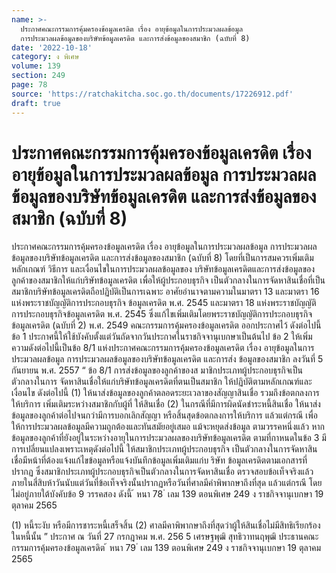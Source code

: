 ```yaml
---
name: >-
  ประกาศคณะกรรมการคุ้มครองข้อมูลเครดิต เรื่อง อายุข้อมูลในการประมวลผลข้อมูล
  การประมวลผลข้อมูลของบริษัทข้อมูลเครดิต และการส่งข้อมูลของสมาชิก (ฉบับที่ 8)
date: '2022-10-18'
category: ง พิเศษ
volume: 139
section: 249
page: 78
source: 'https://ratchakitcha.soc.go.th/documents/17226912.pdf'
draft: true
---
```


# ประกาศคณะกรรมการคุ้มครองข้อมูลเครดิต เรื่อง อายุข้อมูลในการประมวลผลข้อมูล การประมวลผลข้อมูลของบริษัทข้อมูลเครดิต และการส่งข้อมูลของสมาชิก (ฉบับที่ 8)

ประกาศคณะกรรมการคุ้มครองข้อมูลเครดิต เรื่อง อายุข้อมูลในการประมวลผลข้อมูล การประมวลผลข้อมูลของบริษัทข้อมูลเครดิต และการส่งข้อมูลของสมาชิก (ฉบับที่ 8) โดยที่เป็นการสมควรเพิ่มเติมหลักเกณฑ์ วิธีการ และเงื่อนไขในการประมวลผลข้อมูลของ บริษัทข้อมูลเครดิตและการส่งข้อมูลของลูกค้าของสมาชิกให้แก่บริษัทข้อมูลเครดิต เพื่อให้ผู้ประกอบธุรกิจ เป็นตัวกลางในการจัดหาสินเชื่อที่เป็นสมาชิกบริษัทข้อมูลเครดิตถือปฏิบัติเป็นการเฉพาะ อาศัยอำนาจตามความในมาตรา 13 และมาตรา 16 แห่งพระราชบัญญัติการประกอบธุรกิจ ข้อมูลเครดิต พ.ศ. 2545 และมาตรา 18 แห่งพระราชบัญญัติการประกอบธุรกิจข้อมูลเครดิต พ.ศ. 2545 ซึ่งแก้ไขเพิ่มเติมโดยพระราชบัญญัติการประกอบธุรกิจข้อมูลเครดิต (ฉบับที่ 2) พ.ศ. 2549 คณะกรรมการคุ้มครองข้อมูลเครดิต ออกประกาศไว้ ดังต่อไปนี้ ข้อ 1 ประกาศนี้ให้ใช้บังคับตั้งแต่วันถัดจากวันประกาศในราชกิจจานุเบกษาเป็นต้นไป ข้อ 2 ให้เพิ่มความดังต่อไปนี้เป็นข้อ 8/1 แห่งประกาศคณะกรรมการคุ้มครองข้อมูลเครดิต เรื่อง อายุข้อมูลในการประมวลผลข้อมูล การประมวลผลข้อมูลของบริษัทข้อมูลเครดิต และการส่ง ข้อมูลของสมาชิก ลงวันที่ 5 กันยายน พ.ศ. 2557 “ ข้อ 8/1 การส่งข้อมูลของลูกค้าของส มาชิกประเภทผู้ประกอบธุรกิจเป็นตัวกลางในการ จัดหาสินเชื่อให้แก่บริษัทข้อมูลเครดิตที่ตนเป็นสมาชิก ให้ปฏิบัติตามหลักเกณฑ์และเงื่อนไข ดังต่อไปนี้ (1) ให้นาส่งข้อมูลของลูกค้าตลอดระยะเวลาของสัญญาสินเชื่อ รวมถึงข้อตกลงการให้บริการ เพิ่มเติมระหว่างสมาชิกกับผู้ที่ ให้สินเชื่อ (2) ในกรณีที่มีการผิดนัดชำระหนี้สินเชื่อ ให้นาส่งข้อมูลของลูกค้าต่อไปจนกว่ามีการบอกเลิกสัญญา หรือสิ้นสุดข้อตกลงการให้บริการ แล้วแต่กรณี เพื่อให้การประมวลผลข้อมูลมีความถูกต้องและทันสมัยอยู่เสมอ แม้จะหยุดส่งข้อมูล ตามวรรคหนึ่งแล้ว หากข้อมูลของลูกค้าที่ยังอยู่ในระหว่างอายุในการประมวลผลของบริษัทข้อมูลเครดิต ตามที่กาหนดในข้อ 3 มีการเปลี่ยนแปลงเพราะเหตุดังต่อไปนี้ ให้สมาชิกประเภทผู้ประกอบธุรกิจ เป็นตัวกลางในการจัดหาสินเชื่อมีหน้าที่ต้องแจ้งแก้ไขข้อมูลหรือแจ้งบันทึกข้อมูลเพิ่มเติมแก่บ ริษัท ข้อมูลเครดิตตามเอกสารที่ปรากฏ ซึ่งสมาชิกประเภทผู้ประกอบธุรกิจเป็นตัวกลางในการจัดหาสินเชื่อ ตรวจสอบข้อเท็จจริงแล้ว ภายในสี่สิบห้าวันนับแต่วันที่ข้อเท็จจริงนั้นปรากฏหรือวันที่ศาลมีคำพิพากษาถึงที่สุด แล้วแต่กรณี โดยไม่อยู่ภายใต้บังคับข้อ 9 วรรคสอง ดังนี้ ้ หนา 78 ่ เลม 139 ตอนพิเศษ 249 ง ราชกิจจานุเบกษา 19 ตุลาคม 2565

(1) หนี้ระงับ หรือมีการชาระหนี้เสร็จสิ้น (2) ศาลมีคาพิพากษาถึงที่สุดว่าผู้ให้สินเชื่อไม่มีสิทธิเรียกร้องในหนี้นั้น ” ประกาศ ณ วันที่ 27 กรกฎาคม พ.ศ. 256 5 เศรษฐพุฒิ สุทธิวาทนฤพุฒิ ประธานคณะกรรมการคุ้มครองข้อมูลเครดิต ้ หนา 79 ่ เลม 139 ตอนพิเศษ 249 ง ราชกิจจานุเบกษา 19 ตุลาคม 2565
